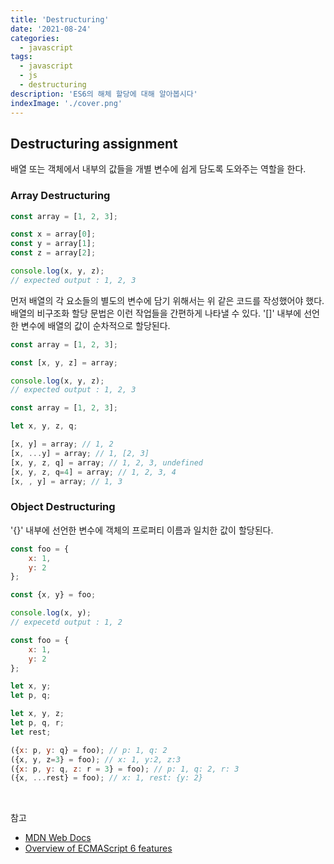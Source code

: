```yaml
---
title: 'Destructuring'
date: '2021-08-24'
categories:
  - javascript
tags:
  - javascript
  - js
  - destructuring
description: 'ES6의 해체 할당에 대해 알아봅시다'
indexImage: './cover.png'
---
```


## Destructuring assignment  

배열 또는 객체에서 내부의 값들을 개별 변수에 쉽게 담도록 도와주는 역할을 한다. 

### Array Destructuring  

``` js
const array = [1, 2, 3];

const x = array[0];
const y = array[1];
const z = array[2];

console.log(x, y, z);
// expected output : 1, 2, 3
```

먼저 배열의 각 요소들의 별도의 변수에 담기 위해서는 위 같은 코드를 작성했어야 했다. 
배열의 비구조화 할당 문법은 이런 작업들을 간편하게 나타낼 수 있다. 
'[]' 내부에 선언한 변수에 배열의 값이 순차적으로 할당된다. 

``` js
const array = [1, 2, 3];

const [x, y, z] = array;

console.log(x, y, z);
// expected output : 1, 2, 3
```

``` js
const array = [1, 2, 3];

let x, y, z, q;

[x, y] = array; // 1, 2
[x, ...y] = array; // 1, [2, 3]
[x, y, z, q] = array; // 1, 2, 3, undefined
[x, y, z, q=4] = array; // 1, 2, 3, 4
[x, , y] = array; // 1, 3 
```

### Object Destructuring  

'{}' 내부에 선언한 변수에 객체의 프로퍼티 이름과 일치한 값이 할당된다.  

``` js
const foo = {
	x: 1,
	y: 2
};

const {x, y} = foo;

console.log(x, y);
// expecetd output : 1, 2
```

``` js
const foo = {
	x: 1,
	y: 2
};

let x, y;
let p, q;

let x, y, z;
let p, q, r;
let rest;

({x: p, y: q} = foo); // p: 1, q: 2
({x, y, z=3} = foo); // x: 1, y:2, z:3
({x: p, y: q, z: r = 3} = foo); // p: 1, q: 2, r: 3
({x, ...rest} = foo); // x: 1, rest: {y: 2}
```

<br/>

참고
- [MDN Web Docs](https://developer.mozilla.org/ko/)
- [Overview of ECMAScript 6 features](https://github.com/lukehoban/es6features)